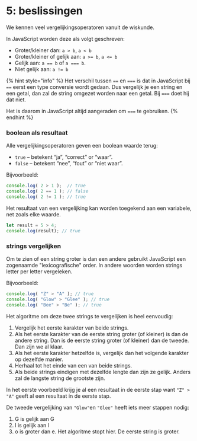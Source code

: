 # 5: beslissingen

We kennen veel vergelijkingsoperatoren vanuit de wiskunde.

In JavaScript worden deze als volgt geschreven:

* Groter/kleiner dan: `a > b`, `a < b`
* Groter/kleiner of gelijk aan: `a >= b`, `a <= b`
* Gelijk aan: `a == b` of `a === b`.
* Niet gelijk aan: `a != b`

{% hint style="info" %}
Het verschil tussen `==` en `===` is dat in JavaScript bij `==` eerst een type conversie wordt gedaan. Dus vergelijk je een string en een getal, dan zal de string omgezet worden naar een getal. Bij `===` doet hij dat niet.

Het is daarom in JavaScript altijd aangeraden om `===` te gebruiken.
{% endhint %}

### boolean als resultaat

Alle vergelijkingsoperatoren geven een boolean waarde terug:

* `true` – betekent “ja”, “correct” or “waar”.
* `false` – betekent “nee”, “fout” or “niet waar”.

Bijvoorbeeld:

```js
console.log( 2 > 1 );  // true
console.log( 2 == 1 ); // false
console.log( 2 != 1 ); // true
```

Het resultaat van een vergelijking kan worden toegekend aan een variabele, net zoals elke waarde.

```js
let result = 5 > 4;
console.log(result); // true
```

### strings vergelijken

Om te zien of een string groter is dan een andere gebruikt JavaScript een zogenaamde "lexicografische" order. In andere woorden worden strings letter per letter vergeleken.

Bijvoorbeeld:

```js
console.log( "Z" > "A" ); // true
console.log( "Glow" > "Glee" ); // true
console.log( "Bee" > "Be" ); // true
```

Het algoritme om deze twee strings te vergelijken is heel eenvoudig:

1. Vergelijk het eerste karakter van beide strings.
2. Als het eerste karakter van de eerste string groter (of kleiner) is dan de andere string. Dan is de eerste string groter (of kleiner) dan de tweede. Dan zijn we al klaar.
3. Als het eerste karakter hetzelfde is, vergelijk dan het volgende karakter op dezelfde manier.
4. Herhaal tot het einde van een van beide strings.
5. Als beide strings eindigen met dezelfde lengte dan zijn ze gelijk. Anders zal de langste string de grootste zijn.

In het eerste voorbeeld krijg je al een resultaat in de eerste stap want `"Z" > "A"` geeft al een resultaat in de eerste stap.

De tweede vergelijking van `"Glow"`en `"Glee"` heeft iets meer stappen nodig:

1. G is gelijk aan G
2. l is gelijk aan l
3. o is groter dan e. Het algoritme stopt hier. De eerste string is groter.
